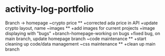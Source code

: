 # activity-log-portfolio

Branch -> homepage
		~crypto price
			**
			+corrected ada price in API 
			+update crypto layout, name
		~images
			**
			+add images for current projects
			+image displaying with "bugs" 
			+branch-homepage-working on bugs
			+fixed bug, on main branch, update homepage branch
		~code maintenance
			**
			+start cleaning up code/data management
		~css maintenance
			**
			+clean up main branch
